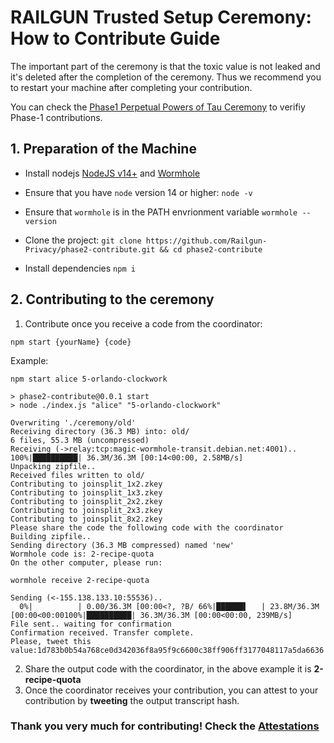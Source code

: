
# RAILGUN Trusted Setup Ceremony: How to Contribute Guide

The important part of the ceremony is that the toxic value is not leaked and it's deleted after the completion of the ceremony. Thus we recommend you to restart your machine after completing your contribution.

You can check the [Phase1 Perpetual Powers of Tau Ceremony](https://github.com/weijiekoh/perpetualpowersoftau) to verifiy Phase-1 contributions.

## 1. Preparation of the Machine

- Install nodejs [NodeJS v14+](https://linuxize.com/post/how-to-install-node-js-on-ubuntu-20-04/#installing-nodejs-and-npm-from-nodesource) and [Wormhole](https://magic-wormhole.readthedocs.io/en/latest/welcome.html#installation)

- Ensure that you have `node` version 14 or higher: `node -v`
- Ensure that `wormhole` is in the PATH envrionment variable `wormhole --version`
- Clone the project: `git clone https://github.com/Railgun-Privacy/phase2-contribute.git && cd phase2-contribute`
- Install dependencies `npm i`

## 2. Contributing to the ceremony

1. Contribute once you receive a code from the coordinator:
```
npm start {yourName} {code}
```
Example: 
```
npm start alice 5-orlando-clockwork

> phase2-contribute@0.0.1 start
> node ./index.js "alice" "5-orlando-clockwork"

Overwriting './ceremony/old'
Receiving directory (36.3 MB) into: old/
6 files, 55.3 MB (uncompressed)
Receiving (->relay:tcp:magic-wormhole-transit.debian.net:4001)..
100%|██████████| 36.3M/36.3M [00:14<00:00, 2.58MB/s]
Unpacking zipfile..
Received files written to old/
Contributing to joinsplit_1x2.zkey
Contributing to joinsplit_1x3.zkey
Contributing to joinsplit_2x2.zkey
Contributing to joinsplit_2x3.zkey
Contributing to joinsplit_8x2.zkey
Please share the code the following code with the coordinator
Building zipfile..
Sending directory (36.3 MB compressed) named 'new'
Wormhole code is: 2-recipe-quota
On the other computer, please run:

wormhole receive 2-recipe-quota

Sending (<-155.138.133.10:55536)..
  0%|          | 0.00/36.3M [00:00<?, ?B/ 66%|██████▌   | 23.8M/36.3M [00:00<00:00100%|██████████| 36.3M/36.3M [00:00<00:00, 239MB/s]
File sent.. waiting for confirmation
Confirmation received. Transfer complete.
Please, tweet this value:1d783b0b54a768ce0d342036f8a95f9c6600c38ff906ff3177048117a5da6636
```
2. Share the output code with the coordinator, in the above example it is **2-recipe-quota**
3. Once the coordinator receives your contribution, you can attest to your contribution by **tweeting** the output transcript hash.

### Thank you very much for contributing! Check the [Attestations](ATTESTATION.md)